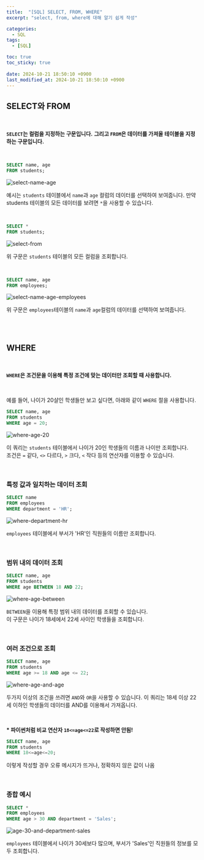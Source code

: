 ```yaml
---
title:  "[SQL] SELECT, FROM, WHERE"
excerpt: "select, from, where에 대해 알기 쉽게 작성"

categories:
  - SQL
tags:
  - [SQL]

toc: true
toc_sticky: true
 
date: 2024-10-21 18:50:10 +0900
last_modified_at: 2024-10-21 18:50:10 +0900
---
```


## SELECT와 FROM

<br>

**```SELECT```는 컬럼을 지정하는 구문입니다.**
**그리고 ```FROM```은 데이터를 가져올 테이블을 지정하는 구문입니다.**

<br>

```sql
SELECT name, age
FROM students;
```

![select-name-age](https://github.com/user-attachments/assets/dc83bb02-87c7-47da-b0bd-47c5554ce1b9)

예시는 ```students``` 테이블에서 ```name```과 ```age``` 컬럼의 데이터를 선택하여 보여줍니다.
만약 students 테이블의 모든 데이터를 보려면 ```*```을 사용할 수 있습니다.

<br>

```sql
SELECT *
FROM students;
```

![select-from](https://github.com/user-attachments/assets/719e3355-6468-455b-be57-f2e9a6a8f197)

위 구문은 ```students``` 테이블의 모든 컬럼을 조회합니다.

<br>

```sql
SELECT name, age
FROM employees;
```

![select-name-age-employees](https://github.com/user-attachments/assets/fd4bda24-4fc5-475e-a75e-de7a9253f6b3)

위 구문은 ```employees```테이블의 ```name```과 ```age```컬럼의 데이터를 선택하여 보여줍니다.

<br>

<br>

## WHERE

<br>

**```WHERE```은 조건문을 이용해 특정 조건에 맞는 데이터만 조회할 때 사용합니다.**

<br>

예를 들어, 나이가 20살인 학생들만 보고 싶다면, 아래와 같이 ```WHERE``` 절을 사용합니다.

```sql
SELECT name, age
FROM students
WHERE age = 20;
```

![where-age-20](https://github.com/user-attachments/assets/f3b717ea-1cac-4822-974b-5f1f301fe8ae)

이 쿼리는 ```students``` 테이블에서 나이가 20인 학생들의 이름과 나이만 조회합니다.  
조건은 ```=``` 같다, ```<>``` 다르다, ```>``` 크다, ```<``` 작다 등의 연산자를 이용할 수 있습니다.

<br>

### 특정 값과 일치하는 데이터 조회

```sql
SELECT name
FROM employees
WHERE department = 'HR';
```

![where-department-hr](https://github.com/user-attachments/assets/cd9b031f-0154-49c5-bf7e-5ef58c1a452e)

```employees``` 테이블에서 부서가 'HR'인 직원들의 이름만 조회합니다.

<br>

### 범위 내의 데이터 조회

```sql
SELECT name, age
FROM students
WHERE age BETWEEN 18 AND 22;
```

![where-age-between](https://github.com/user-attachments/assets/a005591e-2489-4711-a604-f3a6d739af44)

```BETWEEN```을 이용해 특정 범위 내의 데이터를 조회할 수 있습니다.  
이 구문은 나이가 18세에서 22세 사이인 학생들을 조회합니다.

<br>

### 여러 조건으로 조회

```sql
SELECT name, age
FROM students
WHERE age >= 18 AND age <= 22;
```

![where-age-and-age](https://github.com/user-attachments/assets/00c21324-7990-439b-bef8-0ec333cb5f1f)

두가지 이상의 조건을 쓰려면 ```AND```와 ```OR```을 사용할 수 있습니다.
이 쿼리는 18세 이상 22세 이하인 학생들의 데이터를 AND를 이용해서 가져옵니다.

<br>

**\* 파이썬처럼 비교 연산자 ```18<=age<=22```로 작성하면 안됨!**

```sql
SELECT name, age
FROM students
WHERE 18<=age<=20;
```
이렇게 작성할 경우 오류 메시지가 뜨거나, 정확하지 않은 값이 나옴

<br>

### 종합 예시

```sql
SELECT *
FROM employees
WHERE age > 30 AND department = 'Sales';
```

![age-30-and-department-sales](https://github.com/user-attachments/assets/f3dd2e00-8b5d-4223-9945-e77861187fd5)

```employees``` 테이블에서 나이가 30세보다 많으며, 부서가 'Sales'인 직원들의 정보를 모두 조회합니다.
